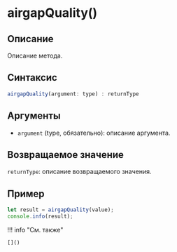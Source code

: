 # airgapQuality()

## Описание
Описание метода.

## Синтаксис
```javascript
airgapQuality(argument: type) : returnType
```

## Аргументы
- `argument` (type, обязательно): описание аргумента.

## Возвращаемое значение
`returnType`: описание возвращаемого значения.

## Пример
```javascript linenums="1"
let result = airgapQuality(value);
console.info(result);
```

!!! info "См. также"

    []()

